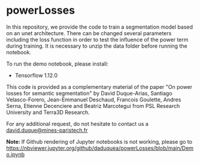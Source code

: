 # powerLosses
In this repository, we provide the code to train a segmentation model based on an unet architecture. There can be changed several parameters including the loss function in order to test the influence of the power term during training.
It is necessary to unzip the data folder before running the notebook.

To run the demo notebook, please install:
- Tensorflow 1.12.0


This code is provided as a complementary material of the paper "On power losses for semantic segmentation" by David Duque-Arias, Santiago Velasco-Forero, Jean-Emmanuel Deschaud, Francois Goulette, Andres Serna, Etienne Decenciere and Beatriz Marcotegui from PSL Research University and Terra3D Research.

For any additional request, do not hesitate to contact us a david.duque@mines-paristech.fr

<b>Note: </b>
If Github rendering of Jupyter notebooks is not working, please go to <a>https://nbviewer.jupyter.org/github/daduquea/powerLosses/blob/main/Demo.ipynb</a>


